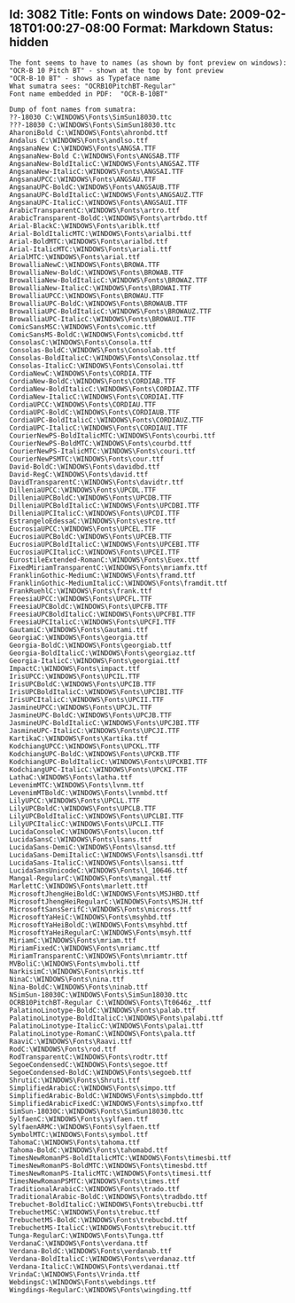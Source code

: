 Id: 3082
Title: Fonts on windows
Date: 2009-02-18T01:00:27-08:00
Format: Markdown
Status: hidden
--------------
    The font seems to have to names (as shown by font preview on windows):
    "OCR-B 10 Pitch BT" - shown at the top by font preview
    "OCR-B-10 BT" - shows as Typeface name
    What sumatra sees: "OCRB10PitchBT-Regular"
    Font name embedded in PDF:  "OCR-B-10BT"

    Dump of font names from sumatra:
    ??-18030 C:\WINDOWS\Fonts\SimSun18030.ttc
    ???-18030 C:\WINDOWS\Fonts\SimSun18030.ttc
    AharoniBold C:\WINDOWS\Fonts\ahronbd.ttf
    Andalus C:\WINDOWS\Fonts\andlso.ttf
    AngsanaNew C:\WINDOWS\Fonts\ANGSA.TTF
    AngsanaNew-Bold C:\WINDOWS\Fonts\ANGSAB.TTF
    AngsanaNew-BoldItalicC:\WINDOWS\Fonts\ANGSAZ.TTF
    AngsanaNew-ItalicC:\WINDOWS\Fonts\ANGSAI.TTF
    AngsanaUPCC:\WINDOWS\Fonts\ANGSAU.TTF
    AngsanaUPC-BoldC:\WINDOWS\Fonts\ANGSAUB.TTF
    AngsanaUPC-BoldItalicC:\WINDOWS\Fonts\ANGSAUZ.TTF
    AngsanaUPC-ItalicC:\WINDOWS\Fonts\ANGSAUI.TTF
    ArabicTransparentC:\WINDOWS\Fonts\artro.ttf
    ArabicTransparent-BoldC:\WINDOWS\Fonts\artrbdo.ttf
    Arial-BlackC:\WINDOWS\Fonts\ariblk.ttf
    Arial-BoldItalicMTC:\WINDOWS\Fonts\arialbi.ttf
    Arial-BoldMTC:\WINDOWS\Fonts\arialbd.ttf
    Arial-ItalicMTC:\WINDOWS\Fonts\ariali.ttf
    ArialMTC:\WINDOWS\Fonts\arial.ttf
    BrowalliaNewC:\WINDOWS\Fonts\BROWA.TTF
    BrowalliaNew-BoldC:\WINDOWS\Fonts\BROWAB.TTF
    BrowalliaNew-BoldItalicC:\WINDOWS\Fonts\BROWAZ.TTF
    BrowalliaNew-ItalicC:\WINDOWS\Fonts\BROWAI.TTF
    BrowalliaUPCC:\WINDOWS\Fonts\BROWAU.TTF
    BrowalliaUPC-BoldC:\WINDOWS\Fonts\BROWAUB.TTF
    BrowalliaUPC-BoldItalicC:\WINDOWS\Fonts\BROWAUZ.TTF
    BrowalliaUPC-ItalicC:\WINDOWS\Fonts\BROWAUI.TTF
    ComicSansMSC:\WINDOWS\Fonts\comic.ttf
    ComicSansMS-BoldC:\WINDOWS\Fonts\comicbd.ttf
    ConsolasC:\WINDOWS\Fonts\Consola.ttf
    Consolas-BoldC:\WINDOWS\Fonts\Consolab.ttf
    Consolas-BoldItalicC:\WINDOWS\Fonts\Consolaz.ttf
    Consolas-ItalicC:\WINDOWS\Fonts\Consolai.ttf
    CordiaNewC:\WINDOWS\Fonts\CORDIA.TTF
    CordiaNew-BoldC:\WINDOWS\Fonts\CORDIAB.TTF
    CordiaNew-BoldItalicC:\WINDOWS\Fonts\CORDIAZ.TTF
    CordiaNew-ItalicC:\WINDOWS\Fonts\CORDIAI.TTF
    CordiaUPCC:\WINDOWS\Fonts\CORDIAU.TTF
    CordiaUPC-BoldC:\WINDOWS\Fonts\CORDIAUB.TTF
    CordiaUPC-BoldItalicC:\WINDOWS\Fonts\CORDIAUZ.TTF
    CordiaUPC-ItalicC:\WINDOWS\Fonts\CORDIAUI.TTF
    CourierNewPS-BoldItalicMTC:\WINDOWS\Fonts\courbi.ttf
    CourierNewPS-BoldMTC:\WINDOWS\Fonts\courbd.ttf
    CourierNewPS-ItalicMTC:\WINDOWS\Fonts\couri.ttf
    CourierNewPSMTC:\WINDOWS\Fonts\cour.ttf
    David-BoldC:\WINDOWS\Fonts\davidbd.ttf
    David-RegC:\WINDOWS\Fonts\david.ttf
    DavidTransparentC:\WINDOWS\Fonts\davidtr.ttf
    DilleniaUPCC:\WINDOWS\Fonts\UPCDL.TTF
    DilleniaUPCBoldC:\WINDOWS\Fonts\UPCDB.TTF
    DilleniaUPCBoldItalicC:\WINDOWS\Fonts\UPCDBI.TTF
    DilleniaUPCItalicC:\WINDOWS\Fonts\UPCDI.TTF
    EstrangeloEdessaC:\WINDOWS\Fonts\estre.ttf
    EucrosiaUPCC:\WINDOWS\Fonts\UPCEL.TTF
    EucrosiaUPCBoldC:\WINDOWS\Fonts\UPCEB.TTF
    EucrosiaUPCBoldItalicC:\WINDOWS\Fonts\UPCEBI.TTF
    EucrosiaUPCItalicC:\WINDOWS\Fonts\UPCEI.TTF
    EurostileExtended-RomanC:\WINDOWS\Fonts\Euex.ttf
    FixedMiriamTransparentC:\WINDOWS\Fonts\mriamfx.ttf
    FranklinGothic-MediumC:\WINDOWS\Fonts\framd.ttf
    FranklinGothic-MediumItalicC:\WINDOWS\Fonts\framdit.ttf
    FrankRuehlC:\WINDOWS\Fonts\frank.ttf
    FreesiaUPCC:\WINDOWS\Fonts\UPCFL.TTF
    FreesiaUPCBoldC:\WINDOWS\Fonts\UPCFB.TTF
    FreesiaUPCBoldItalicC:\WINDOWS\Fonts\UPCFBI.TTF
    FreesiaUPCItalicC:\WINDOWS\Fonts\UPCFI.TTF
    GautamiC:\WINDOWS\Fonts\Gautami.ttf
    GeorgiaC:\WINDOWS\Fonts\georgia.ttf
    Georgia-BoldC:\WINDOWS\Fonts\georgiab.ttf
    Georgia-BoldItalicC:\WINDOWS\Fonts\georgiaz.ttf
    Georgia-ItalicC:\WINDOWS\Fonts\georgiai.ttf
    ImpactC:\WINDOWS\Fonts\impact.ttf
    IrisUPCC:\WINDOWS\Fonts\UPCIL.TTF
    IrisUPCBoldC:\WINDOWS\Fonts\UPCIB.TTF
    IrisUPCBoldItalicC:\WINDOWS\Fonts\UPCIBI.TTF
    IrisUPCItalicC:\WINDOWS\Fonts\UPCII.TTF
    JasmineUPCC:\WINDOWS\Fonts\UPCJL.TTF
    JasmineUPC-BoldC:\WINDOWS\Fonts\UPCJB.TTF
    JasmineUPC-BoldItalicC:\WINDOWS\Fonts\UPCJBI.TTF
    JasmineUPC-ItalicC:\WINDOWS\Fonts\UPCJI.TTF
    KartikaC:\WINDOWS\Fonts\Kartika.ttf
    KodchiangUPCC:\WINDOWS\Fonts\UPCKL.TTF
    KodchiangUPC-BoldC:\WINDOWS\Fonts\UPCKB.TTF
    KodchiangUPC-BoldItalicC:\WINDOWS\Fonts\UPCKBI.TTF
    KodchiangUPC-ItalicC:\WINDOWS\Fonts\UPCKI.TTF
    LathaC:\WINDOWS\Fonts\latha.ttf
    LevenimMTC:\WINDOWS\Fonts\lvnm.ttf
    LevenimMTBoldC:\WINDOWS\Fonts\lvnmbd.ttf
    LilyUPCC:\WINDOWS\Fonts\UPCLL.TTF
    LilyUPCBoldC:\WINDOWS\Fonts\UPCLB.TTF
    LilyUPCBoldItalicC:\WINDOWS\Fonts\UPCLBI.TTF
    LilyUPCItalicC:\WINDOWS\Fonts\UPCLI.TTF
    LucidaConsoleC:\WINDOWS\Fonts\lucon.ttf
    LucidaSansC:\WINDOWS\Fonts\lsans.ttf
    LucidaSans-DemiC:\WINDOWS\Fonts\lsansd.ttf
    LucidaSans-DemiItalicC:\WINDOWS\Fonts\lsansdi.ttf
    LucidaSans-ItalicC:\WINDOWS\Fonts\lsansi.ttf
    LucidaSansUnicodeC:\WINDOWS\Fonts\l_10646.ttf
    Mangal-RegularC:\WINDOWS\Fonts\mangal.ttf
    MarlettC:\WINDOWS\Fonts\marlett.ttf
    MicrosoftJhengHeiBoldC:\WINDOWS\Fonts\MSJHBD.ttf
    MicrosoftJhengHeiRegularC:\WINDOWS\Fonts\MSJH.ttf
    MicrosoftSansSerifC:\WINDOWS\Fonts\micross.ttf
    MicrosoftYaHeiC:\WINDOWS\Fonts\msyhbd.ttf
    MicrosoftYaHeiBoldC:\WINDOWS\Fonts\msyhbd.ttf
    MicrosoftYaHeiRegularC:\WINDOWS\Fonts\msyh.ttf
    MiriamC:\WINDOWS\Fonts\mriam.ttf
    MiriamFixedC:\WINDOWS\Fonts\mriamc.ttf
    MiriamTransparentC:\WINDOWS\Fonts\mriamtr.ttf
    MVBoliC:\WINDOWS\Fonts\mvboli.ttf
    NarkisimC:\WINDOWS\Fonts\nrkis.ttf
    NinaC:\WINDOWS\Fonts\nina.ttf
    Nina-BoldC:\WINDOWS\Fonts\ninab.ttf
    NSimSun-18030C:\WINDOWS\Fonts\SimSun18030.ttc
    OCRB10PitchBT-Regular C:\WINDOWS\Fonts\Tt0646z_.ttf
    PalatinoLinotype-BoldC:\WINDOWS\Fonts\palab.ttf
    PalatinoLinotype-BoldItalicC:\WINDOWS\Fonts\palabi.ttf
    PalatinoLinotype-ItalicC:\WINDOWS\Fonts\palai.ttf
    PalatinoLinotype-RomanC:\WINDOWS\Fonts\pala.ttf
    RaaviC:\WINDOWS\Fonts\Raavi.ttf
    RodC:\WINDOWS\Fonts\rod.ttf
    RodTransparentC:\WINDOWS\Fonts\rodtr.ttf
    SegoeCondensedC:\WINDOWS\Fonts\segoe.ttf
    SegoeCondensed-BoldC:\WINDOWS\Fonts\segoeb.ttf
    ShrutiC:\WINDOWS\Fonts\Shruti.ttf
    SimplifiedArabicC:\WINDOWS\Fonts\simpo.ttf
    SimplifiedArabic-BoldC:\WINDOWS\Fonts\simpbdo.ttf
    SimplifiedArabicFixedC:\WINDOWS\Fonts\simpfxo.ttf
    SimSun-18030C:\WINDOWS\Fonts\SimSun18030.ttc
    SylfaenC:\WINDOWS\Fonts\sylfaen.ttf
    SylfaenARMC:\WINDOWS\Fonts\sylfaen.ttf
    SymbolMTC:\WINDOWS\Fonts\symbol.ttf
    TahomaC:\WINDOWS\Fonts\tahoma.ttf
    Tahoma-BoldC:\WINDOWS\Fonts\tahomabd.ttf
    TimesNewRomanPS-BoldItalicMTC:\WINDOWS\Fonts\timesbi.ttf
    TimesNewRomanPS-BoldMTC:\WINDOWS\Fonts\timesbd.ttf
    TimesNewRomanPS-ItalicMTC:\WINDOWS\Fonts\timesi.ttf
    TimesNewRomanPSMTC:\WINDOWS\Fonts\times.ttf
    TraditionalArabicC:\WINDOWS\Fonts\trado.ttf
    TraditionalArabic-BoldC:\WINDOWS\Fonts\tradbdo.ttf
    Trebuchet-BoldItalicC:\WINDOWS\Fonts\trebucbi.ttf
    TrebuchetMSC:\WINDOWS\Fonts\trebuc.ttf
    TrebuchetMS-BoldC:\WINDOWS\Fonts\trebucbd.ttf
    TrebuchetMS-ItalicC:\WINDOWS\Fonts\trebucit.ttf
    Tunga-RegularC:\WINDOWS\Fonts\Tunga.ttf
    VerdanaC:\WINDOWS\Fonts\verdana.ttf
    Verdana-BoldC:\WINDOWS\Fonts\verdanab.ttf
    Verdana-BoldItalicC:\WINDOWS\Fonts\verdanaz.ttf
    Verdana-ItalicC:\WINDOWS\Fonts\verdanai.ttf
    VrindaC:\WINDOWS\Fonts\Vrinda.ttf
    WebdingsC:\WINDOWS\Fonts\webdings.ttf
    Wingdings-RegularC:\WINDOWS\Fonts\wingding.ttf
